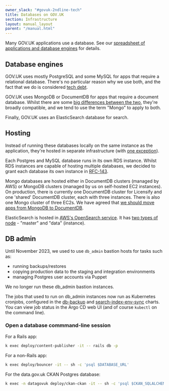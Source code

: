 ```yaml
---
owner_slack: "#govuk-2ndline-tech"
title: Databases on GOV.UK
section: Infrastructure
layout: manual_layout
parent: "/manual.html"
---
```


Many GOV.UK applications use a database. See our [spreadsheet of applications and database engines](https://docs.google.com/spreadsheets/d/1rBZeeaT9XevaRvstMjw2YsbSsoB7IqgWjpJz5oAO9nM/edit#gid=1368371571) for details.

## Database engines

GOV.UK uses mostly PostgreSQL and some MySQL for apps that require a relational database. There's no particular reason why we use both, and the fact that we do is considered [tech debt](https://trello.com/c/zlfgSJlV/69-govuk-uses-mysql-and-postgresql-and-mongo).

GOV.UK uses MongoDB or DocumentDB for apps that require a document database. Whilst there are some [big differences between the two](https://www.mongodb.com/atlas-vs-amazon-documentdb), they're broadly compatible, and we tend to use the term "Mongo" to apply to both.

Finally, GOV.UK uses an ElasticSearch database for search.

## Hosting

Instead of running these databases locally on the same instance as the application, they're hosted in separate infrastructure (with [one exception](/repos/govuk-aws/guides/rds-database-management.html)).

Each Postgres and MySQL database runs in its own RDS instance. Whilst RDS instances are capable of hosting multiple databases, we decided to grant each database its own instance in [RFC-143](https://github.com/alphagov/govuk-rfcs/blob/main/rfc-143-split-database-instances.md).

Mongo databases are hosted either in DocumentDB clusters (managed by AWS) or MongoDB clusters (managed by us on self-hosted EC2 instances). On production, there is currently one DocumentDB cluster for Licensify and one 'shared' DocumentDB cluster, each with three instances. There is also one Mongo cluster of three EC2s. We have agreed that [we should move apps from MongoDB to DocumentDB](/repos/govuk-aws/architecture/decisions/0038-mongo_replacement_by_documentdb.html).

ElasticSearch is hosted in [AWS's OpenSearch service](https://eu-west-1.console.aws.amazon.com/esv3/home?region=eu-west-1#opensearch/domains). It has [two types of node](https://github.com/alphagov/govuk-aws/blob/6b5f78824bb14f5f6aaa7f7d269915b7831a13c3/terraform/projects/app-elasticsearch6/main.tf#L186-L193) - "master" and "data" (instance).

## DB admin

Until November 2023, we used to use `db_admin` bastion hosts for tasks such as:

- running backups/restores
- copying production data to the staging and integration environments
- managing Postgres user accounts via Puppet

We no longer run these db_admin bastion instances.

The jobs that used to run on db_admin instances now run as Kubernetes cronjobs, configured in the [db-backup](https://github.com/alphagov/govuk-helm-charts/tree/main/charts/db-backup) and [search-index-env-sync](https://github.com/alphagov/govuk-helm-charts/tree/main/charts/search-index-env-sync) charts. You can view job status in the Argo CD web UI (and of course `kubectl` on the command line).

### Open a database commmand-line session

For a Rails app:

```sh
k exec deploy/content-publisher -it -- rails db -p
```

For a non-Rails app:

```sh
k exec deploy/bouncer -it -- sh -c 'psql $DATABASE_URL'
```

For the data.gov.uk CKAN Postgres database:

```sh
k exec -n datagovuk deploy/ckan-ckan -it -- sh -c 'psql $CKAN_SQLALCHEMY_URL'
```
